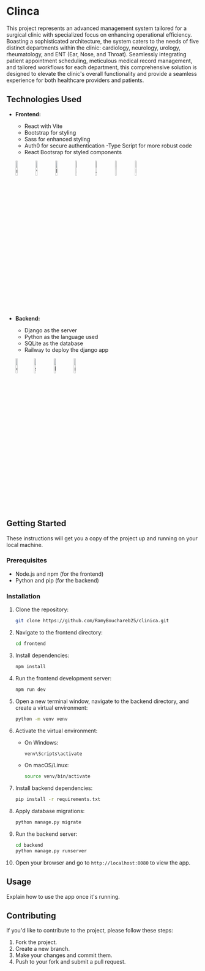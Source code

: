 
# Clinca


This project represents an advanced management system tailored for a surgical clinic with specialized focus on enhancing operational efficiency. Boasting a sophisticated architecture, the system caters to the needs of five distinct departments within the clinic: cardiology, neurology, urology, rheumatology, and ENT (Ear, Nose, and Throat). Seamlessly integrating patient appointment scheduling, meticulous medical record management, and tailored workflows for each department, this comprehensive solution is designed to elevate the clinic's overall functionality and provide a seamless experience for both healthcare providers and patients.


## Technologies Used

- **Frontend:**
  - React with Vite
  - Bootstrap for styling
  - Sass for enhanced styling
  - Auth0 for secure authentication
  -Type Script for more robust code
  - React Bootsrap for styled components

  <img src="https://upload.wikimedia.org/wikipedia/commons/thumb/a/a7/React-icon.svg/2300px-React-icon.svg.png" alt="react" width="10%"> <img src="https://vitejs.dev/logo-with-shadow.png" alt="vite" width="10%"> <img src="https://getbootstrap.com/docs/5.0/assets/brand/bootstrap-logo.svg" alt="Bootstrap" width="10%"> <img src="https://sass-lang.com/assets/img/styleguide/seal-color.png" alt="Sass" width="10%"> <img src="https://cdn.freebiesupply.com/logos/large/2x/auth0-logo-png-transparent.png" alt="Auth0" width="10%"> <img src="https://encrypted-tbn0.gstatic.com/images?q=tbn:ANd9GcSxVoR1RTXjfthNkz2h5asySeOZIijCLDDI4Xth0JoW9w&s" alt="TypeScript" width="10%"> <img src="https://encrypted-tbn0.gstatic.com/images?q=tbn:ANd9GcQLAfkRRnU5vmZJvedYJP3bqZ4ydbM9rh3mnLQjswjCVA&s" alt="React-bootstrap" width="10%">

- **Backend:**
  - Django as the server
  - Python as the language used
  - SQLite as the database
  - Railway to deploy the django app
    
  <img src="https://www.djangoproject.com/m/img/logos/django-logo-negative.png" alt="django" width="10%"><img src="https://sqlite.org/forum/logo?id=603c155e" alt="sqlite" width="10%"> <img src="https://upload.wikimedia.org/wikipedia/commons/thumb/c/c3/Python-logo-notext.svg/1869px-Python-logo-notext.svg.png" alt="Python" width="10%"> <img src="https://railway.app/brand/logo-dark.svg" alt="railway" width="10%">
  

## Getting Started

These instructions will get you a copy of the project up and running on your local machine.

### Prerequisites

- Node.js and npm (for the frontend)
- Python and pip (for the backend)

### Installation

1. Clone the repository:
   ```bash
   git clone https://github.com/RamyBouchareb25/clinica.git
   ```

2. Navigate to the frontend directory:
   ```bash
   cd frontend
   ```

3. Install dependencies:
   ```bash
   npm install
   ```

4. Run the frontend development server:
   ```bash
   npm run dev
   ```

5. Open a new terminal window, navigate to the backend directory, and create a virtual environment:
   ```bash
   python -m venv venv
   ```

6. Activate the virtual environment:
   - On Windows:
     ```bash
     venv\Scripts\activate
     ```
   - On macOS/Linux:
     ```bash
     source venv/bin/activate
     ```

7. Install backend dependencies:
   ```bash
   pip install -r requirements.txt
   ```

8. Apply database migrations:
   ```bash
   python manage.py migrate
   ```

9. Run the backend server:
   ```bash
   cd backend
   python manage.py runserver
   ```

10. Open your browser and go to `http://localhost:8080` to view the app.

## Usage

Explain how to use the app once it's running.

## Contributing

If you'd like to contribute to the project, please follow these steps:

1. Fork the project.
2. Create a new branch.
3. Make your changes and commit them.
4. Push to your fork and submit a pull request.
